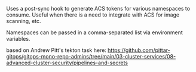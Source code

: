 Uses a post-sync hook to generate ACS tokens for various namespaces to consume. Useful when there is a need to integrate with ACS for image scanning, etc.

Namespaces can be passed in a comma-separated list via environment variables.

based on Andrew Pitt's tekton task here: https://github.com/pittar-gitops/gitops-mono-repo-admins/tree/main/03-cluster-services/08-advanced-cluster-security/pipelines-and-secrets

